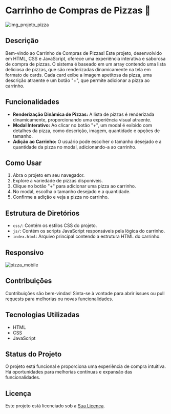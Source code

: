

# Carrinho de Compras de Pizzas 🍕

![img_projeto_pizza](https://user-images.githubusercontent.com/51915862/135942341-bec02987-3149-48e7-ab4a-fb8a8e57bda1.png)

## Descrição

Bem-vindo ao Carrinho de Compras de Pizzas! Este projeto, desenvolvido em HTML, CSS e JavaScript, oferece uma experiência interativa e saborosa de compra de pizzas. O sistema é baseado em um array contendo uma lista deliciosa de pizzas, que são renderizadas dinamicamente na tela em formato de cards. Cada card exibe a imagem apetitosa da pizza, uma descrição atraente e um botão "+", que permite adicionar a pizza ao carrinho.

## Funcionalidades

- **Renderização Dinâmica de Pizzas:** A lista de pizzas é renderizada dinamicamente, proporcionando uma experiência visual atraente.
- **Modal Interativo:** Ao clicar no botão "+", um modal é exibido com detalhes da pizza, como descrição, imagem, quantidade e opções de tamanho.
- **Adição ao Carrinho:** O usuário pode escolher o tamanho desejado e a quantidade da pizza no modal, adicionando-a ao carrinho.

## Como Usar

1. Abra o projeto em seu navegador.
2. Explore a variedade de pizzas disponíveis.
3. Clique no botão "+" para adicionar uma pizza ao carrinho.
4. No modal, escolha o tamanho desejado e a quantidade.
5. Confirme a adição e veja a pizza no carrinho.

## Estrutura de Diretórios

- `css/`: Contém os estilos CSS do projeto.
- `js/`: Contém os scripts JavaScript responsáveis pela lógica do carrinho.
- `index.html`: Arquivo principal contendo a estrutura HTML do carrinho.

## Responsivo

![pizza_mobile](https://user-images.githubusercontent.com/51915862/135945522-227f73ad-bee3-4791-a18f-65d9e02a293d.png)


## Contribuições

Contribuições são bem-vindas! Sinta-se à vontade para abrir issues ou pull requests para melhorias ou novas funcionalidades.

## Tecnologias Utilizadas

- HTML
- CSS
- JavaScript

## Status do Projeto

O projeto está funcional e proporciona uma experiência de compra intuitiva. Há oportunidades para melhorias contínuas e expansão das funcionalidades.

## Licença

Este projeto está licenciado sob a [Sua Licença](URL_DA_LICENCA).
